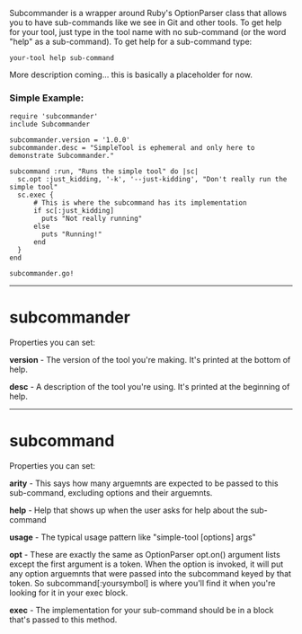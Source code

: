 Subcommander is a wrapper around Ruby's OptionParser class that allows you to have sub-commands like we see in Git and other tools. To get help for your tool, just type in the tool name with no sub-command (or the word "help" as a sub-command).  To get help for a sub-command type:

    your-tool help sub-command

More description coming... this is basically a placeholder for now.

### Simple Example:

    require 'subcommander'
    include Subcommander
    
    subcommander.version = '1.0.0'
    subcommander.desc = "SimpleTool is ephemeral and only here to demonstrate Subcommander."
    
    subcommand :run, "Runs the simple tool" do |sc|
      sc.opt :just_kidding, '-k', '--just-kidding', "Don't really run the simple tool"
      sc.exec {
	      # This is where the subcommand has its implementation
	      if sc[:just_kidding]
	        puts "Not really running"
	      else
	        puts "Running!"
	      end
      }
    end
    
    subcommander.go!

---------------------------

# subcommander #

Properties you can set:

__version__ - The version of the tool you're making.  It's printed at the bottom of help.

__desc__ - A description of the tool you're using.  It's printed at the beginning of help.


---------------------------
# subcommand #

Properties you can set:

__arity__ - This says how many arguemnts are expected to be passed to this sub-command, excluding options and their arguemnts.

__help__ - Help that shows up when the user asks for help about the sub-command

__usage__ - The typical usage pattern like "simple-tool [options] args"

__opt__ - These are exactly the same as OptionParser opt.on() argument lists except the first argument is a token.  When the option is invoked, it will put any option arguemnts that were passed into the subcommand keyed by that token.  So subcommand[:yoursymbol] is where you'll find it when you're looking for it in your exec block.

__exec__ - The implementation for your sub-command should be in a block that's passed to this method.

